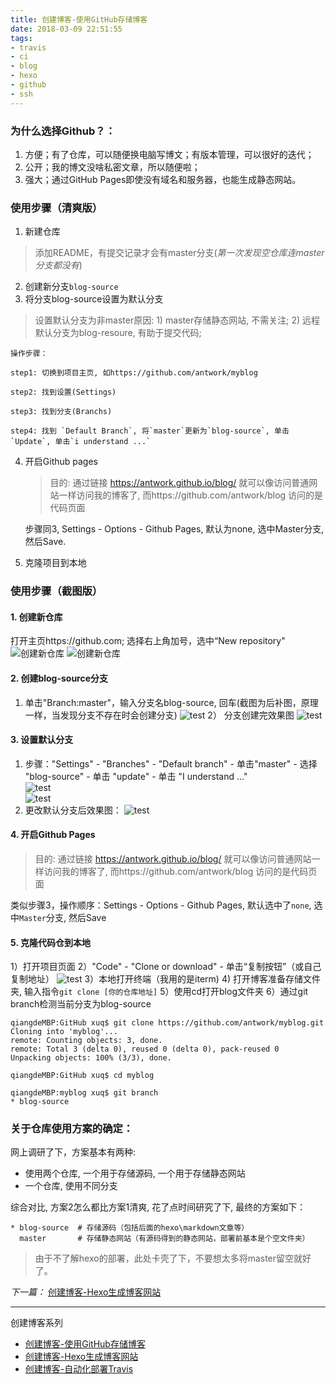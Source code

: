 ```yaml
---
title: 创建博客-使用GitHub存储博客
date: 2018-03-09 22:51:55
tags:
- travis
- ci
- blog
- hexo
- github
- ssh
---
```







### 为什么选择Github？：
1. 方便；有了仓库，可以随便换电脑写博文；有版本管理，可以很好的迭代；
2. 公开；我的博文没啥私密文章，所以随便啦；
3. 强大；通过GitHub Pages即使没有域名和服务器，也能生成静态网站。

### 使用步骤（清爽版）
1. 新建仓库
> 添加README，有提交记录才会有master分支(*第一次发现空仓库连master分支都没有*)

2. 创建新分支`blog-source`
3. 将分支blog-source设置为默认分支
> 设置默认分支为非master原因: 1) master存储静态网站, 不需关注; 2) 远程默认分支为blog-resoure, 有助于提交代码; 	

	操作步骤：
	
	step1: 切换到项目主页, 如https://github.com/antwork/myblog
	
	step2: 找到设置(Settings)
	
	step3: 找到分支(Branchs)
	
	step4: 找到 `Default Branch`, 将`master`更新为`blog-source`, 单击`Update`, 单击`i understand ...`

	
4. 开启Github pages
   > 目的: 通过链接 https://antwork.github.io/blog/ 就可以像访问普通网站一样访问我的博客了, 而https://github.com/antwork/blog 访问的是代码页面
	
	步骤同3, Settings - Options - Github Pages, 默认为none, 选中Master分支, 然后Save.

5. 克隆项目到本地


### 使用步骤（截图版）

#### 1. 创建新仓库	
打开主页https://github.com; 选择右上角加号，选中“New repository"
![创建新仓库](/blog/assets/githubblog/github_blog0.png)
![创建新仓库](/blog/assets/githubblog/github_blog1.png)

#### 2. 创建blog-source分支	
   1) 单击"Branch:master"，输入分支名blog-source, 回车(截图为后补图，原理一样，当发现分支不存在时会创建分支) 
![test](/blog/assets/githubblog/github_blog2.png)
	2） 分支创建完效果图 
![test](/blog/assets/githubblog/github_blog3.png)

#### 3. 设置默认分支
			
1) 步骤："Settings" - "Branches" - "Default branch" - 单击"master" - 选择 "blog-source" - 单击 "update" - 单击 "I understand ..."	
![test](/blog/assets/githubblog/github_blog4.png)	
![test](/blog/assets/githubblog/github_blog5.png)
2) 更改默认分支后效果图：
![test](/blog/assets/githubblog/github_blog6.png)

#### 4. 开启Github Pages
> 目的: 通过链接 https://antwork.github.io/blog/ 就可以像访问普通网站一样访问我的博客了, 而https://github.com/antwork/blog 访问的是代码页面

类似步骤3，操作顺序：Settings - Options - Github Pages, 默认选中了`none`, 选中`Master`分支, 然后Save

#### 5. 克隆代码仓到本地		
1）打开项目页面
2）"Code" - "Clone or download" - 单击“复制按钮”（或自己复制地址）
![test](/blog/assets/githubblog/github_blog7.png)
3）本地打开终端（我用的是iterm)
4) 打开博客准备存储文件夹, 输入指令`git clone [你的仓库地址]`
5）使用cd打开blog文件夹
6）通过git branch检测当前分支为blog-source

```
qiangdeMBP:GitHub xuq$ git clone https://github.com/antwork/myblog.git
Cloning into 'myblog'...
remote: Counting objects: 3, done.
remote: Total 3 (delta 0), reused 0 (delta 0), pack-reused 0
Unpacking objects: 100% (3/3), done.

qiangdeMBP:GitHub xuq$ cd myblog

qiangdeMBP:myblog xuq$ git branch
* blog-source
```

### 关于仓库使用方案的确定：
网上调研了下，方案基本有两种:
		
* 使用两个仓库, 一个用于存储源码, 一个用于存储静态网站	
* 一个仓库, 使用不同分支	

综合对比, 方案2怎么都比方案1清爽, 花了点时间研究了下, 最终的方案如下：

```
* blog-source  # 存储源码（包括后面的hexo\markdown文章等）
  master       # 存储静态网站（有源码得到的静态网站，部署前基本是个空文件夹）
```
> 由于不了解hexo的部署，此处卡壳了下，不要想太多将master留空就好了。


*下一篇：* [创建博客-Hexo生成博客网站](/blog/2018/03/09/blog3/)

---
创建博客系列

* [创建博客-使用GitHub存储博客](/blog/2018/03/09/blog2/)
* [创建博客-Hexo生成博客网站](/blog/2018/03/09/blog3/)
* [创建博客-自动化部署Travis](/blog/2018/03/09/blog4/)